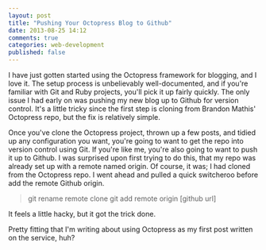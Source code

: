 ```yaml
---
layout: post
title: "Pushing Your Octopress Blog to Github"
date: 2013-08-25 14:12
comments: true
categories: web-development
published: false
---
```

I have just gotten started using the Octopress framework for blogging, and I love it. The setup process is unbelievably well-documented, and if you're familiar with Git and Ruby projects, you'll pick it up fairly quickly. The only issue I had early on was pushing my new blog up to Github for version control. It's a little tricky since the first step is cloning from Brandon Mathis' Octopress repo, but the fix is relatively simple.

<!-- more -->
Once you've clone the Octopress project, thrown up a few posts, and tidied up any configuration you want, you're going to want to get the repo into version control using Git. If you're like me, you're also going to want to push it up to Github. I was surprised upon first trying to do this, that my repo was already set up with a remote named origin. Of course, it was; I had cloned from the Octopress repo. I went ahead and pulled a quick switcheroo before add the remote Github origin.

> git rename remote clone
> git add remote origin [github url]

It feels a little hacky, but it got the trick done.

Pretty fitting that I'm writing about using Octopress as my first post written on the service, huh?